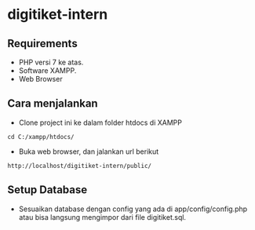 # digitiket-intern

## Requirements
- PHP versi 7 ke atas. 
- Software XAMPP.
- Web Browser

## Cara menjalankan
- Clone project ini ke dalam folder htdocs di XAMPP
```
cd C:/xampp/htdocs/
```
- Buka web browser, dan jalankan url berikut 
```
http://localhost/digitiket-intern/public/
```

## Setup Database
- Sesuaikan database dengan config yang ada di app/config/config.php atau bisa langsung mengimpor dari file digitiket.sql.